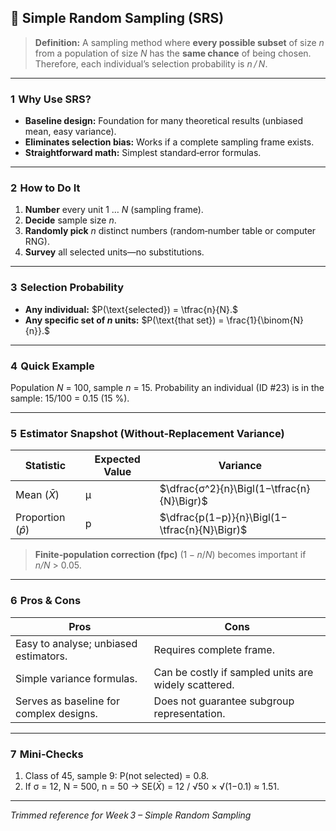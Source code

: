 ## 📌 Simple Random Sampling (SRS)

> **Definition:** A sampling method where **every possible subset** of size *n* from a population of size *N* has the **same chance** of being chosen. Therefore, each individual’s selection probability is *n / N*.

---

### 1  Why Use SRS?

* **Baseline design:** Foundation for many theoretical results (unbiased mean, easy variance).
* **Eliminates selection bias:** Works if a complete sampling frame exists.
* **Straightforward math:** Simplest standard‑error formulas.

---

### 2  How to Do It

1. **Number** every unit 1 … *N* (sampling frame).
2. **Decide** sample size *n*.
3. **Randomly pick** *n* distinct numbers (random‑number table or computer RNG).
4. **Survey** all selected units—no substitutions.

---

### 3  Selection Probability

* **Any individual:**
  $P(\text{selected}) = \tfrac{n}{N}.$
* **Any specific set of *n* units:**
  $P(\text{that set}) = \frac{1}{\binom{N}{n}}.$

---

### 4  Quick Example

Population *N* = 100, sample *n* = 15.
Probability an individual (ID #23) is in the sample: 15/100 = 0.15 (15 %).

---

### 5  Estimator Snapshot (Without‑Replacement Variance)

| Statistic             | Expected Value | Variance                                      |
| --------------------- | -------------- | --------------------------------------------- |
| Mean ($\bar X$)       | μ              | $\dfrac{σ^2}{n}\Bigl(1−\tfrac{n}{N}\Bigr)$    |
| Proportion ($\hat p$) | p              | $\dfrac{p(1−p)}{n}\Bigl(1−\tfrac{n}{N}\Bigr)$ |

> **Finite‑population correction (fpc)** $(1−n/N)$ becomes important if *n/N* > 0.05.

---

### 6  Pros & Cons

| Pros                                    | Cons                                                 |
| --------------------------------------- | ---------------------------------------------------- |
| Easy to analyse; unbiased estimators.   | Requires complete frame.                             |
| Simple variance formulas.               | Can be costly if sampled units are widely scattered. |
| Serves as baseline for complex designs. | Does not guarantee subgroup representation.          |

---

### 7  Mini‑Checks

1. Class of 45, sample 9: P(not selected) = 0.8.
2. If σ = 12, N = 500, n = 50 → SE($\bar X$) = 12 / √50 × √(1−0.1) ≈ 1.51.

---

*Trimmed reference for Week 3 – Simple Random Sampling*
